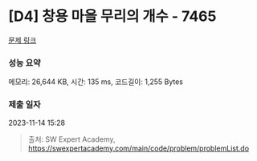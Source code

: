 # [D4] 창용 마을 무리의 개수 - 7465 

[문제 링크](https://swexpertacademy.com/main/code/problem/problemDetail.do?contestProbId=AWngfZVa9XwDFAQU) 

### 성능 요약

메모리: 26,644 KB, 시간: 135 ms, 코드길이: 1,255 Bytes

### 제출 일자

2023-11-14 15:28



> 출처: SW Expert Academy, https://swexpertacademy.com/main/code/problem/problemList.do
